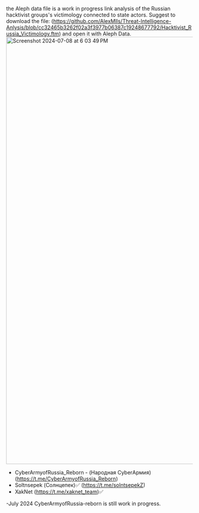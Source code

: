 the Aleph data file is a work in progress link analysis of the Russian hacktivist groups's victimology connected to state actors.
Suggest to download the file:
(https://github.com/AlexMlls/Threat-Intelligence-Anlysis/blob/cc32465b3262f02a3f3977b06387c19248677792/Hacktivist_Russia_Victimology.ftm) and open it with Aleph Data.
<img width="1154" alt="Screenshot 2024-07-08 at 6 03 49 PM" src="https://github.com/AlexMlls/Threat-Intelligence-Anlysis/assets/175018818/ba84e23b-c5ba-42a4-b8aa-3d098a7fa97a">

- CyberArmyofRussia_Reborn - (Народная CyberАрмия)
	(https://t.me/CyberArmyofRussia_Reborn)
- Soltnsepek (Солнцепек)✅
	(https://t.me/solntsepekZ)
- XakNet 
	(https://t.me/xaknet_team)✅

-July 2024
CyberArmyofRussia-reborn is still work in progress. 
